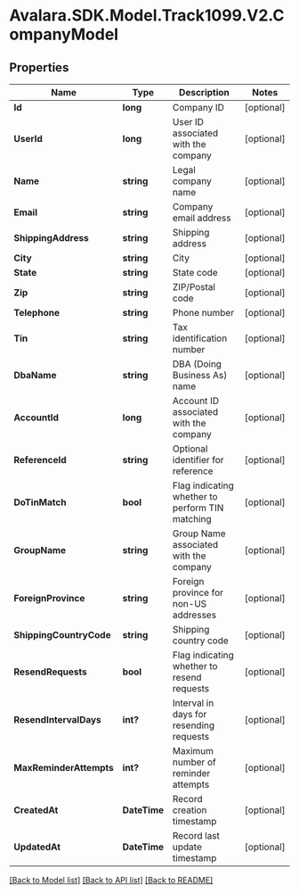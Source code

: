 # Avalara.SDK.Model.Track1099.V2.CompanyModel

## Properties

Name | Type | Description | Notes
------------ | ------------- | ------------- | -------------
**Id** | **long** | Company ID | [optional] 
**UserId** | **long** | User ID associated with the company | [optional] 
**Name** | **string** | Legal company name | [optional] 
**Email** | **string** | Company email address | [optional] 
**ShippingAddress** | **string** | Shipping address | [optional] 
**City** | **string** | City | [optional] 
**State** | **string** | State code | [optional] 
**Zip** | **string** | ZIP/Postal code | [optional] 
**Telephone** | **string** | Phone number | [optional] 
**Tin** | **string** | Tax identification number | [optional] 
**DbaName** | **string** | DBA (Doing Business As) name | [optional] 
**AccountId** | **long** | Account ID associated with the company | [optional] 
**ReferenceId** | **string** | Optional identifier for reference | [optional] 
**DoTinMatch** | **bool** | Flag indicating whether to perform TIN matching | [optional] 
**GroupName** | **string** | Group Name associated with the company | [optional] 
**ForeignProvince** | **string** | Foreign province for non-US addresses | [optional] 
**ShippingCountryCode** | **string** | Shipping country code | [optional] 
**ResendRequests** | **bool** | Flag indicating whether to resend requests | [optional] 
**ResendIntervalDays** | **int?** | Interval in days for resending requests | [optional] 
**MaxReminderAttempts** | **int?** | Maximum number of reminder attempts | [optional] 
**CreatedAt** | **DateTime** | Record creation timestamp | [optional] 
**UpdatedAt** | **DateTime** | Record last update timestamp | [optional] 

[[Back to Model list]](../../../README.md#documentation-for-models) [[Back to API list]](../../../README.md#documentation-for-api-endpoints) [[Back to README]](../../../README.md)

